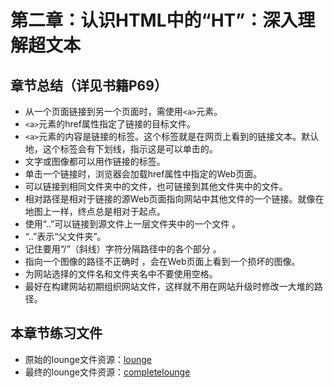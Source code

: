 # 第二章：认识HTML中的“HT”：深入理解超文本

## 章节总结（详见书籍P69）
- 从一个页面链接到另一个页面时，需使用`<a>`元素。
- `<a>`元素的href属性指定了链接的目标文件。
- `<a>`元素的内容是链接的标签。这个标签就是在网页上看到的链接文本。默认地，这个标签会有下划线，指示这是可以单击的。
- 文字或图像都可以用作链接的标签。
- 单击一个链接时，浏览器会加载href属性中指定的Web页面。
- 可以链接到相同文件夹中的文件，也可链接到其他文件夹中的文件。
- 相对路径是相对于链接的源Web页面指向网站中其他文件的一个链接。就像在地图上一样，终点总是相对于起点。
- 使用“..”可以链接到源文件上一层文件夹中的一个文件 。
- “..”表示“父文件夹”。
- 记住要用“/”（斜线）字符分隔路径中的各个部分 。
- 指向一个图像的路径不正确时 ，会在Web页面上看到一个损坏的图像。
- 为网站选择的文件名和文件夹名中不要使用空格。
- 最好在构建网站初期组织网站文件，这样就不用在网站升级时修改一大堆的路径。

## 本章节练习文件
- 原始的lounge文件资源：[lounge](lounge/)
- 最终的lounge文件资源：[completelounge](completelounge/)
